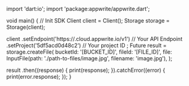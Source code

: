 import 'dart:io';
import 'package:appwrite/appwrite.dart';

void main() { // Init SDK
  Client client = Client();
  Storage storage = Storage(client);

  client
    .setEndpoint('https://<REGION>.cloud.appwrite.io/v1') // Your API Endpoint
    .setProject('5df5acd0d48c2') // Your project ID
  ;
  Future result = storage.createFile(
    bucketId: '[BUCKET_ID]',
    fileId: '[FILE_ID]',
    file: InputFile(path: './path-to-files/image.jpg', filename: 'image.jpg'),
  );

  result
    .then((response) {
      print(response);
    }).catchError((error) {
      print(error.response);
  });
}
